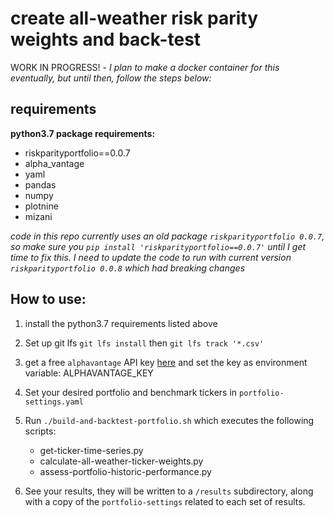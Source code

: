 # create all-weather risk parity weights and back-test

WORK IN PROGRESS! - _I plan to make a docker container for this eventually, but until then, follow the steps below:_

## requirements 
**python3.7 package requirements:**

- riskparityportfolio==0.0.7
- alpha_vantage
- yaml
- pandas 
- numpy
- plotnine
- mizani

_code in this repo currently uses an old package `riskparityportfolio 0.0.7`, so make sure you `pip install 'riskparityportfolio==0.0.7'` until I get time to fix this. I need to update the code to run with current version `riskparityportfolio 0.0.8` which had breaking changes_

## How to use:

1. install the python3.7 requirements listed above
2. Set up git lfs `git lfs install` then `git lfs track '*.csv'`
3. get a free `alphavantage` API key [here][1] and set the key as environment variable: ALPHAVANTAGE_KEY
4. Set your desired portfolio and benchmark tickers in `portfolio-settings.yaml`
5. Run `./build-and-backtest-portfolio.sh` which executes the following scripts:
	- get-ticker-time-series.py
	- calculate-all-weather-ticker-weights.py
	- assess-portfolio-historic-performance.py

6. See your results, they will be written to a `/results` subdirectory, along with a copy of the `portfolio-settings` related to each set of results.  



[1]: https://www.alphavantage.co/support/#api-key
